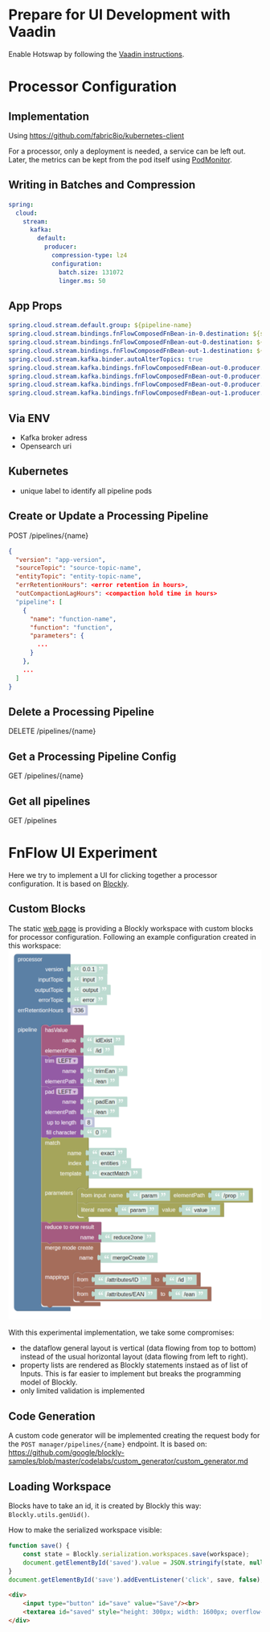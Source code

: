 # Prepare for UI Development with Vaadin
Enable Hotswap by following the [Vaadin instructions](https://vaadin.com/docs/latest/flow/configuration/live-reload/hotswap-agent). 

# Processor Configuration
## Implementation
Using https://github.com/fabric8io/kubernetes-client

For a processor, only a deployment is needed, a service can be left out. Later, the metrics can be kept from the pod itself using [PodMonitor](https://prometheus-operator.dev/docs/developer/getting-started/#using-podmonitors).

## Writing in Batches and Compression
```yaml
spring:
  cloud:
    stream:
      kafka:
        default:
          producer:
            compression-type: lz4
            configuration:
              batch.size: 131072
              linger.ms: 50
```
## App Props
```yaml
spring.cloud.stream.default.group: ${pipeline-name}
spring.cloud.stream.bindings.fnFlowComposedFnBean-in-0.destination: ${source-topic}
spring.cloud.stream.bindings.fnFlowComposedFnBean-out-0.destination: ${out-topic}
spring.cloud.stream.bindings.fnFlowComposedFnBean-out-1.destination: ${error-topic}
spring.cloud.stream.kafka.binder.autoAlterTopics: true
spring.cloud.stream.kafka.bindings.fnFlowComposedFnBean-out-0.producer.topic.properties.retention.ms: -1
spring.cloud.stream.kafka.bindings.fnFlowComposedFnBean-out-0.producer.topic.properties.cleanup.policy: compact
spring.cloud.stream.kafka.bindings.fnFlowComposedFnBean-out-0.producer.topic.properties.min.compaction.lag.ms: ${compaction-lag}
spring.cloud.stream.kafka.bindings.fnFlowComposedFnBean-out-1.producer.topic.properties.retention.ms: ${retention}
```

## Via ENV
- Kafka broker adress
- Opensearch uri

## Kubernetes
- unique label to identify all pipeline pods

## Create or Update a Processing Pipeline
POST /pipelines/{name}
```json
{
  "version": "app-version",
  "sourceTopic": "source-topic-name",
  "entityTopic": "entity-topic-name",
  "errRetentionHours": <error retention in hours>,
  "outCompactionLagHours": <compaction hold time in hours> 
  "pipeline": [
    {
      "name": "function-name",
      "function": "function",
      "parameters": {
        ...
      }
    },
    ...
  ]
}
```

## Delete a Processing Pipeline
DELETE /pipelines/{name}

## Get a Processing Pipeline Config
GET /pipelines/{name}

## Get all pipelines

GET /pipelines


# FnFlow UI Experiment
Here we try to implement a UI for clicking together a processor configuration. It is based on [Blockly](https://developers.google.com/blockly).

## Custom Blocks
The static [web page](src/main/resources/static/index.html) is providing a Blockly workspace with custom blocks for processor configuration. Following an example configuration created in this workspace:
![img.png](proc-config.png)

With this experimental implementation, we take some compromises:
- the dataflow general layout is vertical (data flowing from top to bottom) instead of the usual horizontal layout (data flowing from left to right).
- property lists are rendered as Blockly statements instaed as of list of Inputs. This is far easier to implement but breaks the programming model of Blockly.
- only limited validation is implemented

## Code Generation
A custom code generator will be implemented creating the request body for the `POST manager/pipelines/{name}` endpoint.
It is based on: https://github.com/google/blockly-samples/blob/master/codelabs/custom_generator/custom_generator.md

## Loading Workspace 
Blocks have to take an id, it is created by Blockly this way: `Blockly.utils.genUid()`.

How to make the serialized workspace visible:
```js
function save() {
    const state = Blockly.serialization.workspaces.save(workspace);
    document.getElementById('saved').value = JSON.stringify(state, null, 2);
}
document.getElementById('save').addEventListener('click', save, false);
```
```html
<div>
    <input type="button" id="save" value="Save"/><br>
    <textarea id="saved" style="height: 300px; width: 1600px; overflow-y:scroll; border: 1px solid lightgrey;"></textarea>
</div>
```